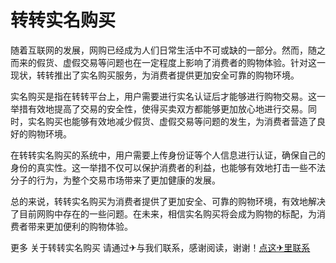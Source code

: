 # 转转实名购买

随着互联网的发展，网购已经成为人们日常生活中不可或缺的一部分。然而，随之而来的假货、虚假交易等问题也在一定程度上影响了消费者的购物体验。针对这一现状，转转推出了实名购买服务，为消费者提供更加安全可靠的购物环境。

实名购买是指在转转平台上，用户需要进行实名认证后才能够进行购物交易。这一举措有效地提高了交易的安全性，使得买卖双方都能够更加放心地进行交易。同时，实名购买也能够有效地减少假货、虚假交易等问题的发生，为消费者营造了良好的购物环境。

在转转实名购买的系统中，用户需要上传身份证等个人信息进行认证，确保自己的身份的真实性。这一举措不仅可以保护消费者的利益，也能够有效地打击一些不法分子的行为，为整个交易市场带来了更加健康的发展。

总的来说，转转实名购买为消费者提供了更加安全、可靠的购物环境，有效地解决了目前网购中存在的一些问题。在未来，相信实名购买将会成为购物的标配，为消费者带来更加便利的购物体验。

更多 关于转转实名购买 请通过✈与我们联系，感谢阅读，谢谢！[点这✈里联系](https://a.k02.cc)